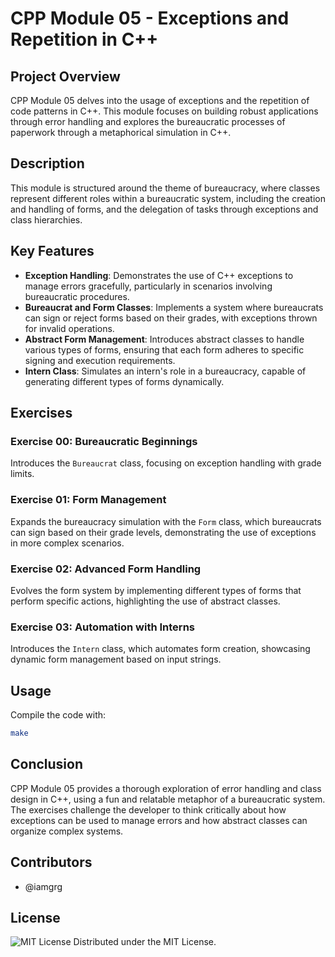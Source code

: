 # CPP Module 05 - Exceptions and Repetition in C++

## Project Overview

CPP Module 05 delves into the usage of exceptions and the repetition of code patterns in C++. This module focuses on building robust applications through error handling and explores the bureaucratic processes of paperwork through a metaphorical simulation in C++.

## Description

This module is structured around the theme of bureaucracy, where classes represent different roles within a bureaucratic system, including the creation and handling of forms, and the delegation of tasks through exceptions and class hierarchies.

## Key Features

- **Exception Handling**: Demonstrates the use of C++ exceptions to manage errors gracefully, particularly in scenarios involving bureaucratic procedures.
- **Bureaucrat and Form Classes**: Implements a system where bureaucrats can sign or reject forms based on their grades, with exceptions thrown for invalid operations.
- **Abstract Form Management**: Introduces abstract classes to handle various types of forms, ensuring that each form adheres to specific signing and execution requirements.
- **Intern Class**: Simulates an intern's role in a bureaucracy, capable of generating different types of forms dynamically.

## Exercises

### Exercise 00: Bureaucratic Beginnings

Introduces the `Bureaucrat` class, focusing on exception handling with grade limits.

### Exercise 01: Form Management

Expands the bureaucracy simulation with the `Form` class, which bureaucrats can sign based on their grade levels, demonstrating the use of exceptions in more complex scenarios.

### Exercise 02: Advanced Form Handling

Evolves the form system by implementing different types of forms that perform specific actions, highlighting the use of abstract classes.

### Exercise 03: Automation with Interns

Introduces the `Intern` class, which automates form creation, showcasing dynamic form management based on input strings.

## Usage

Compile the code with:

```bash
make
```

## Conclusion

CPP Module 05 provides a thorough exploration of error handling and class design in C++, using a fun and relatable metaphor of a bureaucratic system. The exercises challenge the developer to think critically about how exceptions can be used to manage errors and how abstract classes can organize complex systems.

## Contributors

- @iamgrg

## License

![MIT License](https://img.shields.io/badge/license-MIT-green)
Distributed under the MIT License.
